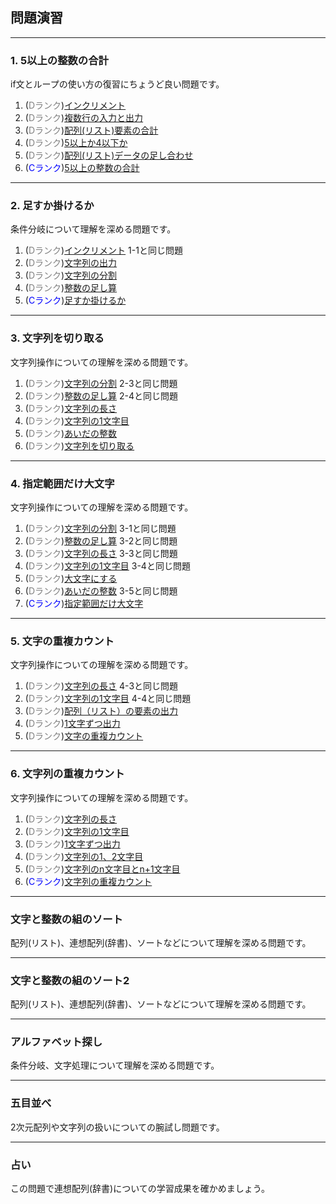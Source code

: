 ## 問題演習

---
### 1. 5以上の整数の合計  
if文とループの使い方の復習にちょうど良い問題です。
1. (<font color="gray">Dランク</font>)[インクリメント](../exercise/1_5以上の整数/11D_インクリメント.md)
2. (<font color="gray">Dランク</font>)[複数行の入力と出力](../exercise/1_5以上の整数/12D_複数行の入力と出力.md)
3. (<font color="gray">Dランク</font>)[配列(リスト)要素の合計](../exercise/1_5以上の整数/13D_配列（リスト）要素の合計.md)
4. (<font color="gray">Dランク</font>)[5以上か4以下か](../exercise/1_5以上の整数/14D_5以上か4以下か.md)
5. (<font color="gray">Dランク</font>)[配列(リスト)データの足し合わせ](../exercise/1_5以上の整数/15D_配列（リスト）データの足し合わせ.md)
6. (<font color="blue">Cランク</font>)[5以上の整数の合計](../exercise/1_5以上の整数/16C_5以上の整数の合計.md)

---
### 2. 足すか掛けるか
条件分岐について理解を深める問題です。
1. (<font color="gray">Dランク</font>)[インクリメント](../exercise/2_足すか掛けるか/21D_インクリメント.md) 1-1と同じ問題
2. (<font color="gray">Dランク</font>)[文字列の出力](../exercise/2_足すか掛けるか/22D_文字列の出力.md)
3. (<font color="gray">Dランク</font>)[文字列の分割](../exercise/2_足すか掛けるか/23D_文字列の分割.md)
4. (<font color="gray">Dランク</font>)[整数の足し算](../exercise/2_足すか掛けるか/24D_整数の足し算.md)
5. (<font color="blue">Cランク</font>)[足すか掛けるか](../exercise/2_足すか掛けるか/25C_足すか掛けるか.md)

---
### 3. 文字列を切り取る
文字列操作についての理解を深める問題です。
1. (<font color="gray">Dランク</font>)[文字列の分割](../exercise/3_文字列を切り取る/31D_文字列の分割.md) 2-3と同じ問題
2. (<font color="gray">Dランク</font>)[整数の足し算](../exercise/3_文字列を切り取る/32D_整数の足し算.md) 2-4と同じ問題
3. (<font color="gray">Dランク</font>)[文字列の長さ](../exercise/3_文字列を切り取る/33D_文字列の長さ.md)
4. (<font color="gray">Dランク</font>)[文字列の1文字目](../exercise/3_文字列を切り取る/34D_文字列の1列目.md)
5. (<font color="gray">Dランク</font>)[あいだの整数](../exercise/3_文字列を切り取る/35D_あいだの整数.md)
6. (<font color="gray">Dランク</font>)[文字列を切り取る](../exercise/3_文字列を切り取る/36D_文字列を切り取る.md)

---
### 4. 指定範囲だけ大文字  
文字列操作についての理解を深める問題です。
1. (<font color="gray">Dランク</font>)[文字列の分割](../exercise/4_指定範囲だけ大文字/41D_文字列の分割.md) 3-1と同じ問題
2. (<font color="gray">Dランク</font>)[整数の足し算](../exercise/4_指定範囲だけ大文字/42D_整数の足し算.md) 3-2と同じ問題
3. (<font color="gray">Dランク</font>)[文字列の長さ](../exercise/4_指定範囲だけ大文字/43D_文字列の長さ.md) 3-3と同じ問題
4. (<font color="gray">Dランク</font>)[文字列の1文字目](../exercise/4_指定範囲だけ大文字/44D_文字列の1文字目.md) 3-4と同じ問題
5. (<font color="gray">Dランク</font>)[大文字にする](../exercise/4_指定範囲だけ大文字/45D_大文字にする.md)
6. (<font color="gray">Dランク</font>)[あいだの整数](../exercise/4_指定範囲だけ大文字/46D_あいだの整数.md) 3-5と同じ問題
7. (<font color="blue">Cランク</font>)[指定範囲だけ大文字](../exercise/4_指定範囲だけ大文字/47C_指定範囲だけ大文字.md)

---
### 5. 文字の重複カウント  
文字列操作についての理解を深める問題です。
1. (<font color="gray">Dランク</font>)[文字列の長さ](../exercise/5_文字の重複カウント/51D_文字列の長さ.md) 4-3と同じ問題
2. (<font color="gray">Dランク</font>)[文字列の1文字目](../exercise/5_文字の重複カウント/52D_文字列の1列目.md) 4-4と同じ問題
3. (<font color="gray">Dランク</font>)[配列（リスト）の要素の出力](../exercise/5_文字の重複カウント/53D_配列（リスト）の要素の出力.md)
4. (<font color="gray">Dランク</font>)[1文字ずつ出力](../exercise/5_文字の重複カウント/54D_1文字ずつ出力.md)
5. (<font color="gray">Dランク</font>)[文字の重複カウント](../exercise/5_文字の重複カウント/55D_文字の重複カウント.md)

---
### 6. 文字列の重複カウント
文字列操作についての理解を深める問題です。
1. (<font color="gray">Dランク</font>)[文字列の長さ](../exercise/6_文字列の重複カウント/61D_文字列の長さ.md)
2. (<font color="gray">Dランク</font>)[文字列の1文字目](../exercise/6_文字列の重複カウント/62D_文字列の1文字目.md)
3. (<font color="gray">Dランク</font>)[1文字ずつ出力](../exercise/6_文字列の重複カウント/63D_1文字ずつ出力.md)
4. (<font color="gray">Dランク</font>)[文字列の1、2文字目](../exercise/6_文字列の重複カウント/64D_文字列の1、2文字目.md)
5. (<font color="gray">Dランク</font>)[文字列のn文字目とn+1文字目](../exercise/6_文字列の重複カウント/65D_文字列のn文字目とn+1文字目.md)
6. (<font color="blue">Cランク</font>)[文字列の重複カウント](../exercise/6_文字列の重複カウント/66C_文字列の重複カウント.md)

---
### 文字と整数の組のソート
配列(リスト)、連想配列(辞書)、ソートなどについて理解を深める問題です。

---
### 文字と整数の組のソート2
配列(リスト)、連想配列(辞書)、ソートなどについて理解を深める問題です。

---
### アルファベット探し
条件分岐、文字処理について理解を深める問題です。

---
### 五目並べ
2次元配列や文字列の扱いについての腕試し問題です。

---
### 占い
この問題で連想配列(辞書)についての学習成果を確かめましょう。